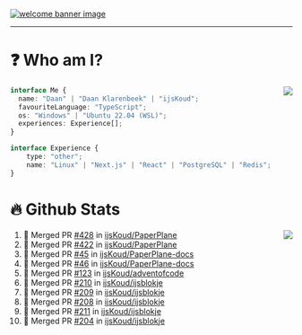 <h1 align="center" style="display:none;"></h1>

<a href="https://ijskoud.dev/"><img src="https://cdn.ijskoud.dev/files/IIcds5oPKl.png" alt="welcome banner image" /></a>

---

# ❓ Who am I?

<img align="right" src="http://gh-stats.ijskoud.dev/api/top-langs?username=ijsKoud&cache_seconds=1800&layout=compact&hide_border=true&hide_rank=true&show_icons=true&theme=dark&title_color=ffffff&hide_border=true&locale=en" />

```typescript
interface Me {
  name: "Daan" | "Daan Klarenbeek" | "ijsKoud";
  favouriteLanguage: "TypeScript";
  os: "Windows" | "Ubuntu 22.04 (WSL)";
  experiences: Experience[];
}

interface Experience {
    type: "other";
    name: "Linux" | "Next.js" | "React" | "PostgreSQL" | "Redis";
}
```

# 🔥 Github Stats

<img align="right" src="http://gh-stats.ijskoud.dev/api? username=ijsKoud&cache_seconds=1800&hide_border=true&hide_rank=true&show_icons=true&theme=dark&title_color=ffffff&hide_border=true&locale=en">

<!--START_SECTION:activity-->
1. 🎉 Merged PR [#428](https://github.com/ijsKoud/PaperPlane/pull/428) in [ijsKoud/PaperPlane](https://github.com/ijsKoud/PaperPlane)
2. 🎉 Merged PR [#422](https://github.com/ijsKoud/PaperPlane/pull/422) in [ijsKoud/PaperPlane](https://github.com/ijsKoud/PaperPlane)
3. 🎉 Merged PR [#45](https://github.com/ijsKoud/PaperPlane-docs/pull/45) in [ijsKoud/PaperPlane-docs](https://github.com/ijsKoud/PaperPlane-docs)
4. 🎉 Merged PR [#46](https://github.com/ijsKoud/PaperPlane-docs/pull/46) in [ijsKoud/PaperPlane-docs](https://github.com/ijsKoud/PaperPlane-docs)
5. 🎉 Merged PR [#123](https://github.com/ijsKoud/adventofcode/pull/123) in [ijsKoud/adventofcode](https://github.com/ijsKoud/adventofcode)
6. 🎉 Merged PR [#210](https://github.com/ijsKoud/ijsblokje/pull/210) in [ijsKoud/ijsblokje](https://github.com/ijsKoud/ijsblokje)
7. 🎉 Merged PR [#209](https://github.com/ijsKoud/ijsblokje/pull/209) in [ijsKoud/ijsblokje](https://github.com/ijsKoud/ijsblokje)
8. 🎉 Merged PR [#208](https://github.com/ijsKoud/ijsblokje/pull/208) in [ijsKoud/ijsblokje](https://github.com/ijsKoud/ijsblokje)
9. 🎉 Merged PR [#211](https://github.com/ijsKoud/ijsblokje/pull/211) in [ijsKoud/ijsblokje](https://github.com/ijsKoud/ijsblokje)
10. 🎉 Merged PR [#204](https://github.com/ijsKoud/ijsblokje/pull/204) in [ijsKoud/ijsblokje](https://github.com/ijsKoud/ijsblokje)
<!--END_SECTION:activity-->

<h1 align="center" style="display:none;"></h1>
